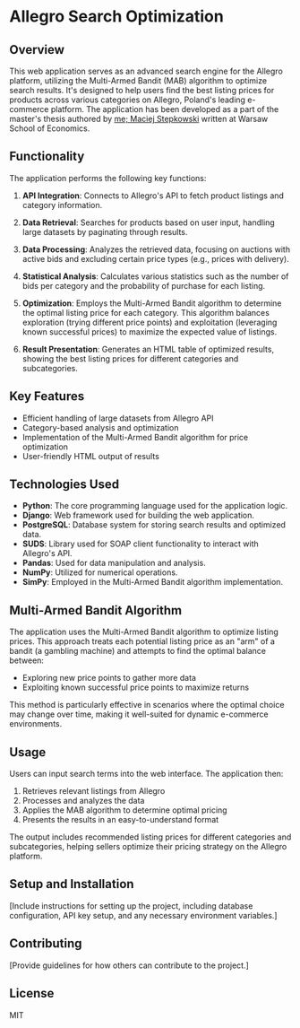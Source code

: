# Allegro Search Optimization

## Overview

This web application serves as an advanced search engine for the Allegro platform, utilizing the Multi-Armed Bandit (MAB) algorithm to optimize search results. It's designed to help users find the best listing prices for products across various categories on Allegro, Poland's leading e-commerce platform. The application has been developed as a part of the master's thesis authored by [me; Maciej Stepkowski](https://linkedin.com/in/maciej-stepkowski) written at Warsaw School of Economics.

## Functionality

The application performs the following key functions:

1. **API Integration**: Connects to Allegro's API to fetch product listings and category information.

2. **Data Retrieval**: Searches for products based on user input, handling large datasets by paginating through results.

3. **Data Processing**: Analyzes the retrieved data, focusing on auctions with active bids and excluding certain price types (e.g., prices with delivery).

4. **Statistical Analysis**: Calculates various statistics such as the number of bids per category and the probability of purchase for each listing.

5. **Optimization**: Employs the Multi-Armed Bandit algorithm to determine the optimal listing price for each category. This algorithm balances exploration (trying different price points) and exploitation (leveraging known successful prices) to maximize the expected value of listings.

6. **Result Presentation**: Generates an HTML table of optimized results, showing the best listing prices for different categories and subcategories.

## Key Features

- Efficient handling of large datasets from Allegro API
- Category-based analysis and optimization
- Implementation of the Multi-Armed Bandit algorithm for price optimization
- User-friendly HTML output of results

## Technologies Used

- **Python**: The core programming language used for the application logic.
- **Django**: Web framework used for building the web application.
- **PostgreSQL**: Database system for storing search results and optimized data.
- **SUDS**: Library used for SOAP client functionality to interact with Allegro's API.
- **Pandas**: Used for data manipulation and analysis.
- **NumPy**: Utilized for numerical operations.
- **SimPy**: Employed in the Multi-Armed Bandit algorithm implementation.

## Multi-Armed Bandit Algorithm

The application uses the Multi-Armed Bandit algorithm to optimize listing prices. This approach treats each potential listing price as an "arm" of a bandit (a gambling machine) and attempts to find the optimal balance between:

- Exploring new price points to gather more data
- Exploiting known successful price points to maximize returns

This method is particularly effective in scenarios where the optimal choice may change over time, making it well-suited for dynamic e-commerce environments.

## Usage

Users can input search terms into the web interface. The application then:

1. Retrieves relevant listings from Allegro
2. Processes and analyzes the data
3. Applies the MAB algorithm to determine optimal pricing
4. Presents the results in an easy-to-understand format

The output includes recommended listing prices for different categories and subcategories, helping sellers optimize their pricing strategy on the Allegro platform.

## Setup and Installation

[Include instructions for setting up the project, including database configuration, API key setup, and any necessary environment variables.]

## Contributing

[Provide guidelines for how others can contribute to the project.]

## License

MIT
